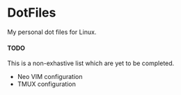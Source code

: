 # DotFiles

My personal dot files for Linux.

#### TODO

This is a non-exhastive list which are yet to be completed.

- Neo VIM configuration
- TMUX configuration
